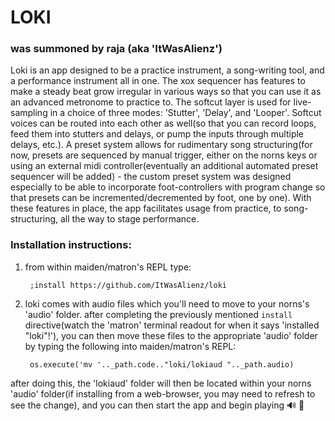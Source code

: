 # **LOKI** 
### was summoned by raja (aka 'ItWasAlienz')
Loki is an app designed to be a practice instrument, a song-writing tool, and a performance instrument all in one. 
The xox sequencer has features to make a steady beat grow irregular in various ways so that you can use it as an advanced metronome to practice to. 
The softcut layer is used for live-sampling in a choice of three modes: 'Stutter', 'Delay', and 'Looper'. 
Softcut voices can be routed into each other as well(so that you can record loops, feed them into stutters and delays, or pump the inputs through multiple delays, etc.).
A preset system allows for rudimentary song structuring(for now, presets are sequenced by manual trigger, either on the norns keys or using an external midi controller(eventually an additional automated preset sequencer will be added) - 
the custom preset system was designed especially to be able to incorporate foot-controllers with program change so that presets can be incremented/decremented by foot, one by one).
With these features in place, the app facilitates usage from practice, to song-structuring, all the way to stage performance.

### Installation instructions:
1) from within maiden/matron's REPL type:
   
        ;install https://github.com/ItWasAlienz/loki
   
3) loki comes with audio files which you'll need to move to your norns's 'audio' folder. 
after completing the previously mentioned `install` directive(watch the 'matron' terminal readout for when it says 'installed "loki"!'), you can then move these files to the appropriate 'audio' folder by typing the following into maiden/matron's REPL:
  
        os.execute('mv '.._path.code.."loki/lokiaud ".._path.audio)

after doing this, the 'lokiaud' folder will then be located within your norns 'audio' folder(if installing from a web-browser, you may need to refresh to see the change), and you can then start the app and begin playing 🔊 🥰
